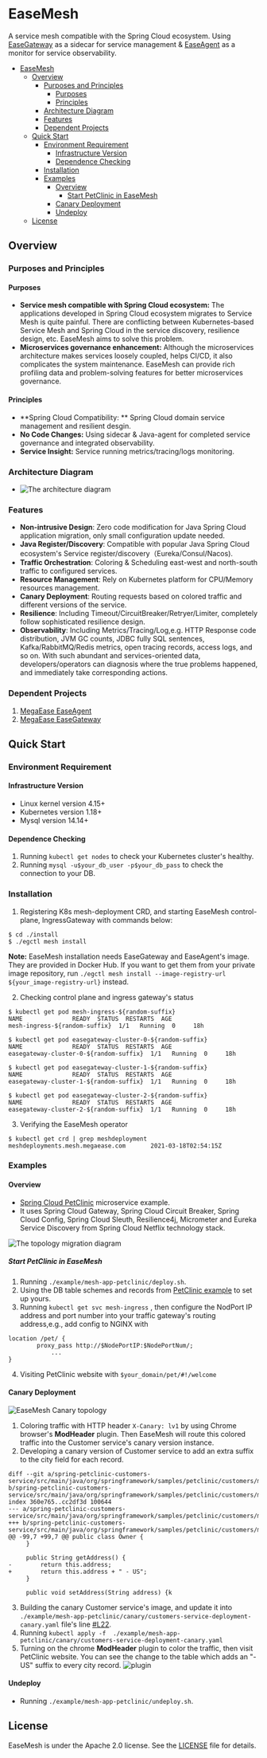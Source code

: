 # EaseMesh
A service mesh compatible with the Spring Cloud ecosystem. Using [EaseGateway](https://github.com/megaease/easegateway) as a sidecar for service management & [EaseAgent](https://github.com/megaease/easeagent) as a monitor for service observability.
- [EaseMesh](#easemesh)
  - [Overview](#overview)
    - [Purposes and Principles](#purposes-and-principles)
      - [Purposes](#purposes)
      - [Principles](#principles)
    - [Architecture Diagram](#architecture-diagram)
    - [Features](#features)
    - [Dependent Projects](#dependent-projects)
  - [Quick Start](#quick-start)
    - [Environment Requirement](#environment-requirement)
      - [Infrastructure Version](#infrastructure-version)
      - [Dependence Checking](#dependence-checking)
    - [Installation](#installation)
    - [Examples](#examples)
      - [Overview](#overview-1)
        - [Start PetClinic in EaseMesh](#start-petclinic-in-easemesh)
      - [Canary Deployment](#canary-deployment)
      - [Undeploy](#undeploy)
  - [License](#license)

## Overview 
### Purposes and Principles
#### Purposes
* **Service mesh compatible with Spring Cloud ecosystem:** The applications developed in Spring Cloud ecosystem migrates to Service Mesh is quite painful. There are conflicting between Kubernetes-based Service Mesh and Spring Cloud in the service discovery, resilience design, etc. EaseMesh aims to solve this problem.
* **Microservices governance enhancement:** Although the microservices architecture makes services loosely coupled, helps CI/CD, it also complicates the system maintenance. EaseMesh can provide rich profiling data and problem-solving features for better microservices governance.

#### Principles
* **Spring Cloud Compatibility: ** Spring Cloud domain service management and resilient desgin.
* **No Code Changes:** Using sidecar & Java-agent for completed service governance and integrated observability.
* **Service Insight:** Service running metrics/tracing/logs monitoring. 
 

### Architecture Diagram
* ![The architecture diagram](/imgs/architecture.png)
### Features
* **Non-intrusive Design**: Zero code modification for Java Spring Cloud application migration, only small configuration update needed.
* **Java Register/Discovery**: Compatible with popular Java Spring Cloud ecosystem's Service register/discovery（Eureka/Consul/Nacos). 
* **Traffic Orchestration**: Coloring & Scheduling east-west and north-south traffic to configured services. 
* **Resource Management**: Rely on Kubernetes platform for CPU/Memory resources management. 
* **Canary Deployment**: Routing requests based on colored traffic and different versions of the service.
* **Resilience**: Including Timeout/CircuitBreaker/Retryer/Limiter, completely follow sophisticated resilience design.
* **Observability**: Including Metrics/Tracing/Log,e.g. HTTP Response code distribution, JVM GC counts, JDBC fully SQL sentences, Kafka/RabbitMQ/Redis metrics, open tracing records, access logs, and so on. With such abundant and services-oriented data, developers/operators can diagnosis where the true problems happened, and immediately take corresponding actions.
### Dependent Projects
1. [MegaEase EaseAgent](https://github.com/megaease/easeagen) 
2. [MegaEase EaseGateway](https://github.com/megaease/easegateway) 

## Quick Start
### Environment Requirement 
#### Infrastructure Version
* Linux kernel version 4.15+
* Kubernetes version 1.18+
* Mysql version 14.14+
####  Dependence Checking
1. Running `kubectl get nodes` to check your Kubernetes cluster's healthy. 
2. Running  `mysql -u$your_db_user -p$your_db_pass` to check the connection to your DB. 

### Installation
1. Registering K8s mesh-deployment CRD, and starting EaseMesh control-plane, IngressGateway with commands below:
```shell
$ cd ./install
$ ./egctl mesh install
```
**Note:** EaseMesh installation needs EaseGateway and EaseAgent's image. They are provided in Docker Hub. If you want to get them from your private image repository, run `./egctl mesh install --image-registry-url ${your_image-registry-url}` instead. 

2. Checking control plane and ingress gateway's status 
```shell
$ kubectl get pod mesh-ingress-${random-suffix}   
NAME              READY  STATUS  RESTARTS  AGE
mesh-ingress-${random-suffix}  1/1   Running  0     18h

$ kubectl get pod easegateway-cluster-0-${random-suffix}
NAME              READY  STATUS  RESTARTS  AGE
easegateway-cluster-0-${random-suffix}  1/1   Running  0     18h

$ kubectl get pod easegateway-cluster-1-${random-suffix}
NAME              READY  STATUS  RESTARTS  AGE
easegateway-cluster-1-${random-suffix}  1/1   Running  0     18h

$ kubectl get pod easegateway-cluster-2-${random-suffix}
NAME              READY  STATUS  RESTARTS  AGE
easegateway-cluster-2-${random-suffix}  1/1   Running  0     18h
```
3. Verifying the EaseMesh operator
```shell
$ kubectl get crd | grep meshdeployment              
meshdeployments.mesh.megaease.com       2021-03-18T02:54:15Z
```
### Examples 
#### Overview
*  [Spring Cloud PetClinic](https://github.com/spring-petclinic/spring-petclinic-cloud) microservice example.
* It uses Spring Cloud Gateway, Spring Cloud Circuit Breaker, Spring Cloud Config, Spring Cloud Sleuth, Resilience4j, Micrometer and Eureka Service Discovery from Spring Cloud Netflix technology stack.

![The topology migration diagram](imgs/topology-migration.png)


##### Start PetClinic in EaseMesh
1. Running  `./example/mesh-app-petclinic/deploy.sh`. 
2. Using the DB table schemes and records from [PetClinic example](https://github.com/spring-projects/spring-petclinic/tree/main/src/main/resources/db/mysql) to set up yours.
3. Running `kubectl get svc mesh-ingress` , then configure the NodPort IP address and port number into your traffic gateway's routing address,e.g., add config to NGINX with
```
location /pet/ {
        proxy_pass http://$NodePortIP:$NodePortNum/;
            ...
}

```
4. Visiting PetClinic website with `$your_domain/pet/#!/welcome` 

#### Canary Deployment
![EaseMesh Canary topology](./imgs/canary-deployment.png)
1. Coloring traffic with HTTP header `X-Canary: lv1` by using Chrome browser's **ModHeader** plugin. Then EaseMesh will route this colored traffic into the Customer service's canary version instance. 
2. Developing a canary version of Customer service to add an extra suffix to the city field for each record. 
```
diff --git a/spring-petclinic-customers-service/src/main/java/org/springframework/samples/petclinic/customers/model/Owner.java b/spring-petclinic-customers-service/src/main/java/org/springframework/samples/petclinic/customers/model/Owner.java
index 360e765..cc2df3d 100644
--- a/spring-petclinic-customers-service/src/main/java/org/springframework/samples/petclinic/customers/model/Owner.java
+++ b/spring-petclinic-customers-service/src/main/java/org/springframework/samples/petclinic/customers/model/Owner.java
@@ -99,7 +99,7 @@ public class Owner {
     }
 
     public String getAddress() {
-        return this.address;
+        return this.address + " - US";
     }
 
     public void setAddress(String address) {k
```
3. Building the canary Customer service's image, and update it into `./example/mesh-app-petclinic/canary/customers-service-deployment-canary.yaml` file's line [#L22](https://github.com/megaease/easemesh/blob/main/example/mesh-app-petclinic/canary/customers-service-deployment-canary.yaml#L22). 
4. Running `kubectl apply -f  ./example/mesh-app-petclinic/canary/customers-service-deployment-canary.yaml`
5. Turning on the chrome **ModHeader** plugin to color the traffic, then visit PetClinic website. You can see the change to the table which adds an "-US" suffix to every city record. 
![plugin](./imgs/chrome_plugin.png)
#### Undeploy
* Running `./example/mesh-app-petclinic/undeploy.sh`.

## License
EaseMesh is under the Apache 2.0 license. See the [LICENSE](./LICENSE) file for details.
